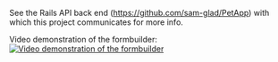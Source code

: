 See the Rails API back end (https://github.com/sam-glad/PetApp) with which this project communicates for more info.

Video demonstration of the formbuilder: [![Video demonstration of the formbuilder](http://img.youtube.com/vi/HpxTv05NOPc/0.jpg)](https://www.youtube.com/watch?v=HpxTv05NOPc)
